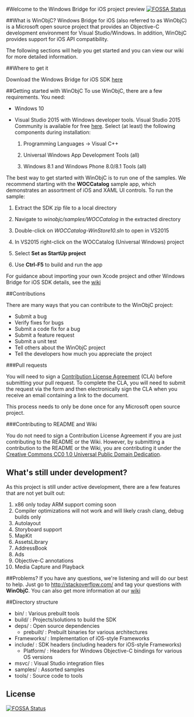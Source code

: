 #Welcome to the Windows Bridge for iOS project preview
[![FOSSA Status](https://app.fossa.io/api/projects/git%2Bgithub.com%2FHartmarken%2FWinObjC.svg?type=shield)](https://app.fossa.io/projects/git%2Bgithub.com%2FHartmarken%2FWinObjC?ref=badge_shield)


##What is WinObjC?
Windows Bridge for iOS (also referred to as WinObjC) is a Microsoft open source project that provides an Objective-C development environment for Visual Studio/Windows. In addition, WinObjC provides support for iOS API compatibility.

The following sections will help you get started and you can view our wiki for more detailed information.

##Where to get it

Download the Windows Bridge for iOS SDK [here](https://github.com/Microsoft/WinObjC/releases/download/0.1-preview/winobjc.zip)

##Getting started with WinObjC
To use WinObjC, there are a few requirements. You need:
- Windows 10
- Visual Studio 2015 with Windows developer tools. Visual Studio 2015 Community is available for free [here](https://dev.windows.com/downloads). Select (at least) the following components during installation:

    1. Programming Languages -> Visual C++

    2. Universal Windows App Development Tools (all)

    3. Windows 8.1 and Windows Phone 8.0/8.1 Tools (all)


The best way to get started with WinObjC is to run one of the samples. We recommend starting with the **WOCCatalog** sample app, which demonstrates an assortment of iOS and XAML UI controls. To run the sample:

1. Extract the SDK zip file to a local directory

2. Navigate to *winobjc/samples/WOCCatalog* in the extracted directory

3. Double-click on *WOCCatalog-WinStore10.sln* to open in VS2015

4. In VS2015 right-click on the WOCCatalog (Universal Windows) project

5. Select **Set as StartUp project**

6. Use **Ctrl-F5** to build and run the app


For guidance about importing your own Xcode project and other Windows Bridge for iOS SDK details, see the [wiki](https://github.com/Microsoft/WinObjC/wiki)

##Contributions

There are many ways that you can contribute to the WinObjC project:

- Submit a bug
- Verify fixes for bugs
- Submit a code fix for a bug
- Submit a feature request
- Submit a unit test
- Tell others about the WinObjC project
- Tell the developers how much you appreciate the project

###Pull requests

You will need to sign a [Contribution License Agreement](https://cla.microsoft.com/) (CLA) before submitting your pull request. To complete the CLA, you will need to submit the request via the form and then electronically sign the CLA when you receive an email containing a link to the document.

This process needs to only be done once for any Microsoft open source project.

###Contributing to README and Wiki

You do not need to sign a Contribution License Agreement if you are just contributing to the README or the Wiki. However, by submitting a contribution to the README or the Wiki, you are contributing it under the [Creative Commons CC0 1.0 Universal Public Domain Dedication](http://creativecommons.org/publicdomain/zero/1.0/).

## What's still under development?
As this project is still under active development, there are a few features that are not yet built out:

1. x86 only today ARM support coming soon
2. Compiler optimizations will not work and will likely crash clang, debug builds only
3. Autolayout
4. Storyboard support
5. MapKit
6. AssetsLibrary
7. AddressBook
8. Ads
9. Objective-C annotations
10. Media Capture and Playback


##Problems?
If you have any questions, we're listening and will do our best to help. Just go to http://stackoverflow.com/ and tag your questions with **WinObjC**. You can also get more information at our [wiki](https://github.com/Microsoft/WinObjC/wiki)

##Directory structure

- bin/ : Various prebuilt tools
- build/ : Projects/solutions to build the SDK
- deps/ : Open source dependencies
	- prebuilt/ : Prebuilt binaries for various architectures
- Frameworks/ : Implementation of iOS-style Frameworks
- include/ : SDK headers (including headers for iOS-style Frameworks)
    - Platform/ : Headers for Windows Objective-C bindings for various OS versions
- msvc/ : Visual Studio integration files
- samples/ : Assorted samples
- tools/ : Source code to tools


## License
[![FOSSA Status](https://app.fossa.io/api/projects/git%2Bgithub.com%2FHartmarken%2FWinObjC.svg?type=large)](https://app.fossa.io/projects/git%2Bgithub.com%2FHartmarken%2FWinObjC?ref=badge_large)